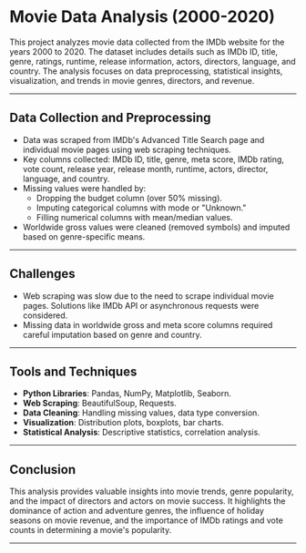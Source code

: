 # Movie Data Analysis (2000-2020)

This project analyzes movie data collected from the IMDb website for the years 2000 to 2020. The dataset includes details such as IMDb ID, title, genre, ratings, runtime, release information, actors, directors, language, and country. The analysis focuses on data preprocessing, statistical insights, visualization, and trends in movie genres, directors, and revenue.

---

## Data Collection and Preprocessing
- Data was scraped from IMDb's Advanced Title Search page and individual movie pages using web scraping techniques.
- Key columns collected: IMDb ID, title, genre, meta score, IMDb rating, vote count, release year, release month, runtime, actors, director, language, and country.
- Missing values were handled by:
  - Dropping the budget column (over 50% missing).
  - Imputing categorical columns with mode or "Unknown."
  - Filling numerical columns with mean/median values.
- Worldwide gross values were cleaned (removed symbols) and imputed based on genre-specific means.

---

## Challenges
- Web scraping was slow due to the need to scrape individual movie pages. Solutions like IMDb API or asynchronous requests were considered.
- Missing data in worldwide gross and meta score columns required careful imputation based on genre and country.

---

## Tools and Techniques
- **Python Libraries**: Pandas, NumPy, Matplotlib, Seaborn.
- **Web Scraping**: BeautifulSoup, Requests.
- **Data Cleaning**: Handling missing values, data type conversion.
- **Visualization**: Distribution plots, boxplots, bar charts.
- **Statistical Analysis**: Descriptive statistics, correlation analysis.

---

## Conclusion
This analysis provides valuable insights into movie trends, genre popularity, and the impact of directors and actors on movie success. It highlights the dominance of action and adventure genres, the influence of holiday seasons on movie revenue, and the importance of IMDb ratings and vote counts in determining a movie's popularity.

---

